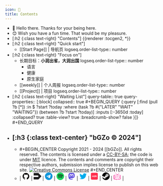 ```yaml
---
icon: 🧾
title: Contents
---
```


- 👋 Hello there. Thanks for your being here.
- 😊 Wish you have a fun time. That would be my pleasure.
- [:h2 {:class text-right} "Contents"]
  {{renderer :tocgen2, *}}
- [:h2 {:class text-right} "Quick start"]
  - [[Start Page]] | 导航页
    logseq.order-list-type:: number
- [:h2 {:class text-right} "Focus on"]
  - 长期目标：**小润出省，大润出国**
    logseq.order-list-type:: number
    - 语言
    - 健康
    - 原生家庭
  - [[weekly]] | 个人周报
    logseq.order-list-type:: number
  - [[Project]] | 项目
    logseq.order-list-type:: number
- [:h2 {:class text-right} "Waiting List"]
  query-table:: true
  query-properties:: [:block]
  collapsed:: true
  #+BEGIN_QUERY
  {:query [:find (pull ?b [*])
          :in $ ?start ?today
          :where
          (task ?b #{"LATER" "WAIT" "WAITING"})
          (between ?b ?start ?today)]
  :inputs [:-3650d :today]
  :collapsed? true
  :table-view? true
  :breadcrumb-show? false
  }]}
  #+END_QUERY
- [:h3 {:class text-center} "bGZo © 2024"]
  -
  - #+BEGIN_CENTER
    Copyright 2021 - 2024 [[bGZo]]. All rights reserved. The contents is licensed under a [CC-BY-SA](https://creativecommons.org/licenses/by-sa/4.0/); the code is under [MIT](https://github.com/bGZo/blog/blob/main/LICENSE) licence. The contents and comments are copyright their respective authors, submission implies license to publish on this web site.
    <a rel="license" href="http://creativecommons.org/licenses/by-sa/4.0/"><img alt="Creative Commons License" style="border-width:0" src="https://i.creativecommons.org/l/by-sa/4.0/88x31.png" /></a>
    #+END_CENTER
  - | <a href="https://github.com/bGZo"><svg t="1704627958449" class="icon" viewBox="0 0 1024 1024" version="1.1" xmlns="http://www.w3.org/2000/svg" p-id="10739" width="25" height="25"><path d="M511.6 76.3C264.3 76.2 64 276.4 64 523.5 64 718.9 189.3 885 363.8 946c23.5 5.9 19.9-10.8 19.9-22.2v-77.5c-135.7 15.9-141.2-73.9-150.3-88.9C215 726 171.5 718 184.5 703c30.9-15.9 62.4 4 98.9 57.9 26.4 39.1 77.9 32.5 104 26 5.7-23.5 17.9-44.5 34.7-60.8-140.6-25.2-199.2-111-199.2-213 0-49.5 16.3-95 48.3-131.7-20.4-60.5 1.9-112.3 4.9-120 58.1-5.2 118.5 41.6 123.2 45.3 33-8.9 70.7-13.6 112.9-13.6 42.4 0 80.2 4.9 113.5 13.9 11.3-8.6 67.3-48.8 121.3-43.9 2.9 7.7 24.7 58.3 5.5 118 32.4 36.8 48.9 82.7 48.9 132.3 0 102.2-59 188.1-200 212.9 23.5 23.2 38.1 55.4 38.1 91v112.5c0.8 9 0 17.9 15 17.9 177.1-59.7 304.6-227 304.6-424.1 0-247.2-200.4-447.3-447.5-447.3z" p-id="10740"></path></svg></a> | <a href="https://www.v2ex.com/member/DandelionFlowers"><svg t="1704632303391" class="icon" viewBox="0 0 1024 1024" version="1.1" xmlns="http://www.w3.org/2000/svg" p-id="7915" width="25" height="25"><path d="M28.629333 82.474667h589.696a57.258667 57.258667 0 0 1 41.813334 18.133333l348.416 372.266667a57.258667 57.258667 0 0 1 0 78.250666l-348.416 372.224a57.258667 57.258667 0 0 1-41.813334 18.176H28.714667A28.629333 28.629333 0 0 1 0 912.853333v-293.461333h562.773333l97.109334-97.28a14.336 14.336 0 0 0 0-20.224l-97.109334-97.28H0V111.104a28.629333 28.629333 0 0 1 28.629333-28.629333z" fill="#1F1F1F" p-id="7916"></path></svg></a> | <a href="tg://resolve?domain=imbgzo"><svg t="1704632354767" class="icon" viewBox="0 0 1024 1024" version="1.1" xmlns="http://www.w3.org/2000/svg" p-id="8897" width="25" height="25"><path d="M679.424 746.862l84.005-395.996c7.424-34.852-12.581-48.567-35.438-40.009L234.277 501.138c-33.72 13.13-33.134 32-5.706 40.558l126.282 39.424 293.156-184.576c13.714-9.143 26.295-3.986 16.018 5.157L426.898 615.973l-9.143 130.304c13.13 0 18.871-5.706 25.71-12.581l61.696-59.429 128 94.282c23.442 13.129 40.01 6.29 46.3-21.724zM1024 512c0 282.843-229.157 512-512 512S0 794.843 0 512 229.157 0 512 0s512 229.157 512 512z" fill="#1296DB" p-id="8898"></path></svg></a> | <a href="https://open.spotify.com/user/hy5plv69zxw0wve50wcmjnjty"><svg t="1704631781960" class="icon" viewBox="0 0 1024 1024" version="1.1" xmlns="http://www.w3.org/2000/svg" p-id="12697" width="25" height="25"><path d="M512 0C230.4 0 0 230.4 0 512s230.4 512 512 512 512-230.4 512-512S796.16 0 512 0z" fill="#1ED75F" p-id="12698"></path><path d="M747.52 739.84c-10.24 15.36-28.16 20.48-43.52 10.24-120.32-74.24-271.36-89.6-450.56-48.64-17.92 5.12-33.28-7.68-38.4-23.04-5.12-17.92 7.68-33.28 23.04-38.4 194.56-43.52 363.52-25.6 496.64 56.32 17.92 7.68 20.48 28.16 12.8 43.52z m61.44-140.8c-12.8 17.92-35.84 25.6-53.76 12.8-138.24-84.48-348.16-110.08-509.44-58.88-20.48 5.12-43.52-5.12-48.64-25.6-5.12-20.48 5.12-43.52 25.6-48.64 186.88-56.32 417.28-28.16 576 69.12 15.36 7.68 23.04 33.28 10.24 51.2z m5.12-143.36C650.24 358.4 376.32 348.16 220.16 396.8c-25.6 7.68-51.2-7.68-58.88-30.72-7.68-25.6 7.68-51.2 30.72-58.88 181.76-53.76 481.28-43.52 670.72 69.12 23.04 12.8 30.72 43.52 17.92 66.56-12.8 17.92-43.52 25.6-66.56 12.8z" fill="#191515" p-id="12699"></path></svg></a> | <a href="https://o3o.ca/@bgzo"><svg t="1704632046359" class="icon" viewBox="0 0 1024 1024" version="1.1" xmlns="http://www.w3.org/2000/svg" p-id="5108" width="25" height="25"><path d="M930 358.22c0-194.4-127.42-251.4-127.42-251.4-125.04-57.4-457.12-56.8-580.96 0 0 0-127.44 57-127.44 251.4 0 231.4-13.2 518.8 211.26 578.2 81.02 21.4 150.64 26 206.66 22.8 101.62-5.6 158.64-36.2 158.64-36.2l-3.4-73.8s-72.62 22.8-154.24 20.2c-80.82-2.8-166-8.8-179.26-108a205.08 205.08 0 0 1-1.8-27.8c171.26 41.8 317.3 18.2 357.5 13.4 112.24-13.4 210-82.6 222.46-145.8 19.6-99.6 18-243 18-243z m-150.24 250.4H686.5v-228.4c0-99.4-128-103.2-128 13.8v125h-92.66V394c0-117-128-113.2-128-13.8v228.4h-93.46c0-244.2-10.4-295.8 36.82-350 51.8-57.8 159.64-61.6 207.66 12.2l23.2 39 23.2-39c48.22-74.2 156.24-69.6 207.66-12.2 47.42 54.6 36.8 106 36.8 350z" fill="#5D4BDE" p-id="5109"></path></svg></a> | <a href="https://twitter.com/imbgzo"><svg t="1704632220336" class="icon" viewBox="0 0 1024 1024" version="1.1" xmlns="http://www.w3.org/2000/svg" p-id="6920" width="25" height="25"><path d="M996.12 211.772c-27.41 40.139-60.586 74.338-99.524 102.58 0.419 5.715 0.628 14.311 0.628 25.788 0 53.242-7.782 106.353-23.346 159.333-15.565 52.986-39.201 103.845-70.903 152.58-31.707 48.735-69.47 91.84-113.279 129.306-43.813 37.474-96.638 67.37-158.477 89.693-61.84 22.323-127.951 33.491-198.335 33.491-110.943 0-212.483-29.692-304.613-89.063 14.305 1.622 30.264 2.434 47.876 2.434 92.13 0 174.226-28.247 246.284-84.738-42.974-0.84-81.467-14.043-115.478-39.62-34.01-25.57-57.358-58.222-70.042-97.94 13.519 2.04 26.018 3.063 37.495 3.063 17.612 0 35.008-2.256 52.2-6.764-45.855-9.43-83.828-32.252-113.908-68.466-30.08-36.208-45.12-78.268-45.12-126.163v-2.44c27.829 15.564 57.726 23.95 89.694 25.157-27.04-18.026-48.532-41.557-64.463-70.591-15.932-29.03-23.926-60.552-23.973-94.563 0-36.055 9.01-69.41 27.042-100.067 49.525 60.998 109.815 109.812 180.881 146.446 71.06 36.63 147.106 56.99 228.126 61.078-3.249-15.565-4.874-30.71-4.874-45.435 0-54.868 19.337-101.641 58.013-140.316s85.45-58.012 140.32-58.012c57.332 0 105.649 20.886 144.955 62.65 44.653-8.595 86.63-24.553 125.93-47.873-15.144 47.06-44.201 83.511-87.176 109.344 38.1-4.088 76.173-14.33 114.218-30.735l-0.151-0.157z" fill="#00ACED" p-id="6921"></path></svg></a> | <a href="https://www.xiaohongshu.com/user/profile/6339470f000000001802ec6b"><svg t="1704632538276" class="icon" viewBox="0 0 1024 1024" version="1.1" xmlns="http://www.w3.org/2000/svg" p-id="9901" width="25" height="25"><path d="M726.51776 457.45152c-6.70208-0.0768-13.39392 0-20.00384-0.0768-2.37056 0-3.0464 1.05984-3.0464 3.23072 0.0768 5.10976 0.0768 10.13248 0.0768 15.232v0.01024c0.07168 4.87936 0 9.7536 0.07168 14.56128 0 3.90656 0.68096 4.66944 4.45952 4.66944 7.1424 0.0768 14.27456 0 21.41696 0.0768 2.67776 0 3.72736-1.28 3.65056-3.75808-0.08704-9.1648-0.08704-18.31936-0.15872-27.48416a6.7584 6.7584 0 0 0-6.46656-6.46144z" fill="#FF2E4D" p-id="9902"></path><path d="M849.92 51.2h-675.84c-67.8656 0-122.88 55.0144-122.88 122.88v675.84c0 67.8656 55.0144 122.88 122.88 122.88h675.84c67.8656 0 122.88-55.0144 122.88-122.88V174.08c0-67.8656-55.0144-122.88-122.88-122.88zM250.78784 505.73312c-0.73728 10.59328-1.41312 21.25312-2.60608 31.8464-2.08896 18.39104-6.24128 36.26496-14.6432 52.864-2.16064 4.12672-5.13536 7.79776-8.18176 12.45696-1.85344-3.90656-3.41504-6.97856-4.82816-10.13248a3203.59424 3203.59424 0 0 1-14.79168-33.56672c-0.52736-1.2032-0.896-2.92352-0.36864-3.97824 3.19488-6.83008 3.41504-14.12096 3.85536-21.40672 0.60416-9.15968 1.35168-18.24256 2.01728-27.39712 0.51712-7.00416 0.80896-13.9776 1.39776-20.96128 0.67584-8.10496 1.49504-16.21504 2.16064-24.24832 0.14848-1.96608 1.04448-2.56 2.82624-2.56 11.0848 0 22.07744 0 33.16224-0.07168 2.37056 0 3.0464 0.98304 2.89792 3.23072-0.96768 14.63296-1.86368 29.28128-2.89792 43.92448z m71.29088 87.32672c-0.73728 9.46176-5.13536 17.49504-12.5696 23.5008-5.43232 4.352-11.74528 6.15936-18.6624 6.08256-5.87264 0-11.66848-0.0768-17.54112 0-2.00192 0-3.27168-0.60416-4.09088-2.55488-3.41504-7.6544-6.90688-15.32416-10.32192-22.97344-0.52736-1.13152-0.67584-2.33472-1.13152-3.456-1.63328-4.12672-1.5616-4.28544 2.97472-4.36224h13.90592c5.94944 0 8.47872-2.46784 8.5504-8.56576 0.07168-4.57216 0.07168-9.14944 0.07168-13.73696V494.2336c0.14848 0.15872 0.22016 0.15872 0.29696 0.15872V408.63744c0-4.28544 0.14848-4.43392 4.38784-4.43392h29.21472c5.13536 0 5.20704 0.14848 5.20704 5.40672 0 27.1872 0 54.36416 0.0768 81.47968 0.0768 23.87456 0.29696 47.75936 0.29696 71.6288 0 10.14272 0.14848 20.26496-0.6656 30.34112z m75.58656-28.90752c-4.98688 11.56096-10.19904 22.97344-15.31904 34.4576-0.45568 1.13664-1.19296 2.25792-2.3808 4.42368v0.01024c-2.97472-4.5056-6.0928-8.18176-8.11008-12.39552-2.82624-6.13888-4.5312-12.83584-7.35744-18.9952-3.0464-6.6816-4.15744-13.88032-5.57568-20.94592-1.1776-6.02112-1.40288-12.25216-1.8432-18.3296-1.2032-15.39584-2.23744-30.78656-3.44064-46.09536a2449.95584 2449.95584 0 0 0-2.0736-25.1648c-0.14848-1.50016 0.2304-2.176 1.94048-2.176 11.52512 0 22.97344-0.14848 34.49856-0.22016 2.1504 0 3.0464 0.96768 3.11808 2.9952 0.29696 4.65408 0.51712 9.31328 0.88576 13.97248 0.29696 3.83488 0.73728 7.6544 1.04448 11.41248 0.51712 5.40672 1.04448 10.81344 1.41312 16.14336 0.51712 6.90688 0.51712 13.81888 1.4848 20.63872 1.34144 10.4448 0.29696 21.10464 3.93216 31.32928 0.89088 2.40128-0.96768 6.08768-2.21696 8.93952z m84.28032 22.016c-2.89792 6.6816-6.02112 13.21472-8.99072 19.82464-1.64352 3.74784-3.19488 7.49568-4.76672 11.25376-1.85344 4.51072-3.11808 5.40672-7.87456 5.40672h-22.2976c-7.52128 0-15.0272 0.23552-22.53312-0.0768-3.56352-0.14336-7.0656-1.27488-10.62912-2.02752-1.792-0.36864-2.16064-1.42336-1.41312-3.14368a3709.71648 3709.71648 0 0 0 13.45024-29.21472c1.04448-2.24768 1.85344-4.65408 3.0464-6.90688 0.29696-0.6144 1.41312-1.28 2.00192-1.13152 12.42112 3.15392 25.13408 2.77504 37.76512 2.63168a874.6496 874.6496 0 0 1 20.07552 0c3.19488 0.00512 3.50208 0.45568 2.16576 3.38432z m3.84-21.86752a4.48512 4.48512 0 0 1-2.74944 1.4336c-13.89568 0.0768-27.8784 0.14848-41.77408-0.0768-4.23936-0.08704-8.5504-1.05472-11.74528-4.28544-3.3536-3.3792-4.98688-7.36256-3.28192-11.93984a897.52576 897.52576 0 0 1 9.58464-24.10496c3.88096-9.15456 7.81312-18.31936 12.05248-28.2368-2.30912-0.14848-3.712-0.29696-5.04832-0.29696-4.09088-0.07168-8.18176 0.29696-12.27264-0.2304-4.45952-0.51712-8.99072-1.04448-12.48256-4.79232-3.42528-3.6864-3.94752-8.04352-2.60608-12.32384 2.1504-6.83008 4.97664-13.44 7.80288-20.04992 2.67776-6.15424 5.72416-12.16 8.47872-18.24256 2.97472-6.53824 5.86752-13.07136 8.77056-19.6096a1361.99168 1361.99168 0 0 0 7.6544-17.33632c0.73728-1.80736 1.8688-2.47808 3.87072-2.47808 10.93632 0.07168 21.92896 0 32.86528 0 3.6352 0 3.712 0.36864 2.29888 3.6864-6.31296 14.63296-12.71808 29.20448-18.95936 43.84768a11.52 11.52 0 0 0-1.19296 4.87936c0.22016 3.90656 1.04448 4.5056 5.06368 4.5056 8.17152 0.0768 16.35328 0 24.448 0 1.64864 0 3.3536 0.22016 4.98688 0.29696 2.30912 0.0768 2.60608 1.05984 1.63328 3.072a2455.21408 2455.21408 0 0 0-13.3888 29.21472c-3.03616 6.91712-5.93408 13.89568-8.9088 20.8128a1530.1632 1530.1632 0 0 1-6.1696 13.80864c-1.94048 4.20352-0.60416 6.31296 4.15232 6.38976 6.02112 0 12.04224 0.0768 18.05824 0 2.08896 0 3.13344 0.60416 2.08896 2.85184-3.6352 8.25344-7.21408 16.58368-10.84928 24.85248-0.67072 1.50016-1.408 3.072-2.3808 4.352z m134.81472 58.73664h-125.3376c-1.72032-0.22016-3.48672-0.22016-5.94432-0.22016v-0.01536c0.88064-2.61632 1.41312-4.41856 2.1504-6.0672 4.69504-10.29632 9.4464-20.5056 14.0544-30.79168 1.04448-2.33472 2.52928-2.92352 4.75648-2.92352h28.6976c4.54656 0 4.75648-0.2304 4.75648-4.74112V461.66016c0-3.97824-0.0768-4.05504-4.08064-4.05504-6.10304 0-12.26752-0.0768-18.36544 0-2.30912 0-3.27168-0.51712-3.27168-3.1488 0.14848-10.97216 0.0768-21.92896 0.0768-32.88576 0-3.90656 0.0768-3.90656 3.86048-3.90656h73.00096c4.23936 0 8.5504 0.0768 12.78976 0 2.01728 0 2.82624 0.82432 2.74944 2.85184-0.0768 11.41248-0.0768 22.82496-0.0768 34.31424 0 2.02752-0.73728 2.77504-2.82624 2.77504-6.6048-0.0768-13.14304 0.07168-19.77856 0.07168-2.29376 0-3.33824 1.05984-3.33824 3.46624 0.0768 18.39104 0.14336 36.7104 0.14336 55.11168 0 20.87424 0 41.74848 0.0768 62.6944 0 3.75808 0.36864 4.21376 4.17792 4.21376h31.4368c3.41504 0 3.87072 0.36864 3.93728 3.81952 0.08704 10.97216 0 21.92896 0.08704 32.89088-0.01024 2.8672-1.57184 3.16416-3.73248 3.16416z m198.69696-34.92864c-0.14848 16.37376-11.008 29.21472-26.38848 32.89088-4.31616 1.05472-8.78592 1.35168-13.24544 1.5104-6.83008 0.22016-13.7472 0.07168-20.58752 0.07168-4.23936 0-5.42208-0.83456-6.9888-4.66432-3.33824-7.95136-6.83008-15.90784-10.26048-23.87456l-0.66048-1.57184c-1.19296-3.072-0.81408-3.61472 2.45248-3.61472 9.43616-0.07168 18.95424 0.15872 28.3904-0.29184 5.65248-0.29696 8.03328-2.85696 8.18688-8.64256 0.22016-11.04384-0.29696-22.07744-0.14848-33.11104 0.0768-5.48864-6.84032-11.42272-11.74528-11.71968a32.8448 32.8448 0 0 0-2.74944-0.14336c-18.73408 0-37.54496 0-56.2688 0.07168-5.27872 0-5.65248 0.53248-5.65248 5.8624l0.20992 77.55776c0 4.14208-0.0768 4.21376-4.23936 4.21376h-31.22176c-4.01408 0-4.3008-0.3072-4.3008-4.28544v-39.94112c0.06144 0.14336 0.13312 0.14336 0.20992 0.14336v-40.99584c0-2.78016-1.85344-2.93888-3.78368-2.93888-10.19392 0.08704-20.44416 0.31232-30.62272 0.31232-6.92224 0-6.17984 0.8192-6.25664-6.38976-0.0768-9.90208 0-19.90144 0-29.80352 0-3.59936 0.36864-4.05504 3.94752-4.13184 10.7008-0.07168 21.33504 0 32.04096-0.07168 4.09088 0 4.31104-0.15872 4.38272-4.21376 0.0768-9.90208-0.0768-19.8144 0-29.73184 0-2.4832-1.04448-3.23072-3.41504-3.23072-6.84544 0.0768-13.76256-0.07168-20.60288 0-2.1504 0-2.89792-0.74752-2.89792-2.92352 0.09216-11.26912 0.09216-22.46144-0.06144-33.72544 0-2.70336 1.03424-3.29216 3.41504-3.29216 6.31296 0.0768 12.6464 0 18.95936 0 4.23424 0 4.45952-0.3072 4.5312-4.74112 0-2.61632 0.14848-5.24288 0-7.87456-0.07168-2.4832 1.04448-3.15904 3.34336-3.15904 9.07776 0.0768 18.22208 0.0768 27.28448 0.0768h4.97664c3.94752 0 4.0192 0 4.1728 4.05504 0.06656 2.4064-0.1536 4.87936-0.08704 7.28576 0.0768 3.3792 0.9728 4.2752 4.31616 4.36224 5.65248 0.0768 11.30496 0.0768 17.024 0.0768 14.6432 0.07168 27.3664 5.09952 37.0176 16.29184 5.35552 6.22592 8.69888 13.81888 9.216 22.14912 0.52736 8.47872 0.15872 17.03936 0.3072 25.52832 0 3.15904 0.22016 6.38976 0.36864 9.53344 0.14336 3.15904 0.896 3.97824 4.09088 3.90656a48.56832 48.56832 0 0 1 19.03104 3.15904c13.00992 5.03808 21.03296 14.18752 23.63904 28.01152a44.4416 44.4416 0 0 1 0.73728 8.33024c0.08192 17.88928 0.06656 35.78368-0.06656 53.6832zM810.14272 453.632c-5.94432 3.90656-12.1856 3.75808-19.4048 3.6864-2.23744 0-5.20192 0.07168-8.09984-0.0768-0.7424-0.07168-2.00704-0.98304-2.08896-1.5872-0.6656-8.84736-1.77152-17.792 1.35168-26.35264 2.75456-7.5776 9.58464-12.01664 17.61792-12.16a19.99872 19.99872 0 0 1 19.32288 14.336c2.30912 8.2688-1.55648 17.42336-8.69888 22.15424z" fill="#FF2E4D" p-id="9903"></path></svg></a> | <a href="steam://friends/add/bgzocn"><svg t="1704621155007" class="icon" viewBox="0 0 1024 1024" version="1.1" xmlns="http://www.w3.org/2000/svg" p-id="4239" width="25" height="25"><path d="M510.4 0C243.2 0 20.8 208 1.6 470.4l273.6 113.6c24-16 51.2-24 81.6-24h8l121.6-177.6v-1.6c0-105.6 86.4-193.6 193.6-193.6s193.6 86.4 193.6 193.6-86.4 193.6-193.6 193.6h-4.8l-174.4 124.8v6.4c0 80-65.6 145.6-145.6 145.6-70.4 0-129.6-51.2-142.4-116.8L17.6 651.2C78.4 865.6 276.8 1024 510.4 1024c283.2 0 512-228.8 512-512S793.6 0 510.4 0z" p-id="4240"></path><path d="M321.6 777.6L259.2 752c11.2 24 30.4 43.2 56 52.8 54.4 24 118.4-3.2 142.4-57.6 11.2-27.2 11.2-56 0-83.2-11.2-27.2-32-48-57.6-59.2s-54.4-9.6-80-1.6l65.6 27.2c40 17.6 60.8 64 43.2 104-19.2 40-65.6 59.2-107.2 43.2zM808 379.2c0-70.4-57.6-129.6-129.6-129.6-70.4 0-129.6 57.6-129.6 129.6s59.2 129.6 129.6 129.6 129.6-57.6 129.6-129.6z m-224 0c0-54.4 43.2-96 96-96 54.4 0 96 43.2 96 96 0 54.4-43.2 96-96 96-52.8 1.6-96-41.6-96-96z" p-id="4241"></path></svg></a> | <a href="https://bgm.tv/user/bool"><svg t="1704627860209" class="icon" viewBox="0 0 1024 1024" version="1.1" xmlns="http://www.w3.org/2000/svg" p-id="9779" width="25" height="25"><path d="M228.115268 615.399298a12.300795 12.300795 0 0 0 11.35458 7.569719 12.471113 12.471113 0 0 0 4.749999-0.965139l147.609537-61.882459a12.300795 12.300795 0 0 0 0.26494-22.557765l-147.609537-66.235049a12.300795 12.300795 0 1 0-10.067727 22.444219l121.740019 54.634453-121.456155 50.906366a12.300795 12.300795 0 0 0-6.585656 16.085655zM399.020617 627.965033H239.469848a12.300795 12.300795 0 0 0 0 24.601589h159.550769a12.300795 12.300795 0 0 0 0-24.601589zM399.020617 667.460046H239.469848a12.300795 12.300795 0 0 0 0 24.601589h159.550769a12.300795 12.300795 0 0 0 0-24.601589zM872.941851 476.892349l-133.283841 58.381464a12.300795 12.300795 0 0 0-0.397411 22.349598l133.302766 64.058754a12.073703 12.073703 0 0 0 5.317729 1.23008 12.300795 12.300795 0 0 0 5.336652-23.390435l-109.15536-52.42031L882.896033 499.469038a12.300795 12.300795 0 1 0-9.954182-22.576689zM877.881094 627.965033h-148.101569a12.300795 12.300795 0 0 0 0 24.601589h148.101569a12.300795 12.300795 0 0 0 0-24.601589zM877.881094 667.460046h-148.101569a12.300795 12.300795 0 0 0 0 24.601589h148.101569a12.300795 12.300795 0 0 0 0-24.601589zM644.866193 537.128395h-162.919295a12.28187 12.28187 0 0 0-10.711153 18.318722l81.374488 145.130453a12.300795 12.300795 0 0 0 21.460155 0l81.374489-145.130453a12.300795 12.300795 0 0 0-10.730078-18.318722z m-81.374488 132.299778l-60.444213-107.698189h120.888426z" fill="#F9389E" p-id="9780"></path><path d="M891.411968 334.960102H648.405037c-6.812748-15.13944-19.813742-28.386449-36.864535-38.018917L803.092262 19.283861a12.300795 12.300795 0 0 0-20.249001-13.966133L588.566402 286.873457a147.723082 147.723082 0 0 0-45.418319-7.001991 151.507942 151.507942 0 0 0-31.887445 3.368526L239.980804 4.712151A12.300795 12.300795 0 0 0 222.437978 21.87649l262.726051 269.803739c-22.14143 9.821711-39.116527 25.112546-47.310749 43.242025H132.547555A91.763929 91.763929 0 0 0 40.764702 426.705107v414.44216A91.763929 91.763929 0 0 0 132.547555 932.967969h268.024855l-19.908363 46.989036c-12.641432 29.881469 22.614538 57.094612 48.294812 37.299794L538.473781 932.967969h352.938187a91.763929 91.763929 0 0 0 91.782853-91.782853v-414.442161a91.763929 91.763929 0 0 0-91.782853-91.782853z m34.839635 463.815658a60.709153 60.709153 0 0 1-60.709153 60.709153H585.670984L487.870204 932.967969l-77.002975 57.851583 24.412346-57.851583 31.016927-73.483056H198.082405A60.728077 60.728077 0 0 1 137.27863 798.737912V440.330602a60.728077 60.728077 0 0 1 60.728077-60.728077h667.460046a60.709153 60.709153 0 0 1 60.709153 60.728077z" fill="#F9389E" p-id="9781"></path></svg></a> |